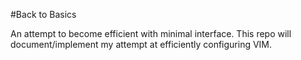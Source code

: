 #Back to Basics

An attempt to become efficient with minimal interface.  This repo will document/implement my attempt at efficiently configuring VIM.
